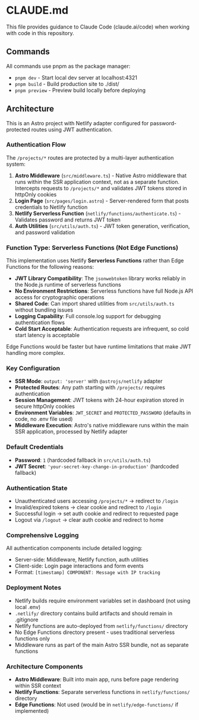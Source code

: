 # CLAUDE.md

This file provides guidance to Claude Code (claude.ai/code) when working with code in this repository.

## Commands

All commands use pnpm as the package manager:

- `pnpm dev` - Start local dev server at localhost:4321
- `pnpm build` - Build production site to ./dist/
- `pnpm preview` - Preview build locally before deploying

## Architecture

This is an Astro project with Netlify adapter configured for password-protected routes using JWT authentication.

### Authentication Flow

The `/projects/*` routes are protected by a multi-layer authentication system:

1. **Astro Middleware** (`src/middleware.ts`) - Native Astro middleware that runs within the SSR application context, not as a separate function. Intercepts requests to `/projects/*` and validates JWT tokens stored in httpOnly cookies
2. **Login Page** (`src/pages/login.astro`) - Server-rendered form that posts credentials to Netlify function
3. **Netlify Serverless Function** (`netlify/functions/authenticate.ts`) - Validates password and returns JWT token
4. **Auth Utilities** (`src/utils/auth.ts`) - JWT token generation, verification, and password validation

### Function Type: Serverless Functions (Not Edge Functions)

This implementation uses Netlify **Serverless Functions** rather than Edge Functions for the following reasons:

- **JWT Library Compatibility**: The `jsonwebtoken` library works reliably in the Node.js runtime of serverless functions
- **No Environment Restrictions**: Serverless functions have full Node.js API access for cryptographic operations
- **Shared Code**: Can import shared utilities from `src/utils/auth.ts` without bundling issues
- **Logging Capability**: Full console.log support for debugging authentication flows
- **Cold Start Acceptable**: Authentication requests are infrequent, so cold start latency is acceptable

Edge Functions would be faster but have runtime limitations that make JWT handling more complex.

### Key Configuration

- **SSR Mode**: `output: 'server'` with `@astrojs/netlify` adapter
- **Protected Routes**: Any path starting with `/projects/` requires authentication
- **Session Management**: JWT tokens with 24-hour expiration stored in secure httpOnly cookies
- **Environment Variables**: `JWT_SECRET` and `PROTECTED_PASSWORD` (defaults in code, no .env file used)
- **Middleware Execution**: Astro's native middleware runs within the main SSR application, processed by Netlify adapter

### Default Credentials

- **Password**: `1` (hardcoded fallback in `src/utils/auth.ts`)
- **JWT Secret**: `'your-secret-key-change-in-production'` (hardcoded fallback)

### Authentication State

- Unauthenticated users accessing `/projects/*` → redirect to `/login`
- Invalid/expired tokens → clear cookie and redirect to `/login`
- Successful login → set auth cookie and redirect to requested page
- Logout via `/logout` → clear auth cookie and redirect to home

### Comprehensive Logging

All authentication components include detailed logging:
- Server-side: Middleware, Netlify function, auth utilities
- Client-side: Login page interactions and form events
- Format: `[timestamp] COMPONENT: Message with IP tracking`

### Deployment Notes

- Netlify builds require environment variables set in dashboard (not using local .env)
- `.netlify/` directory contains build artifacts and should remain in .gitignore
- Netlify functions are auto-deployed from `netlify/functions/` directory
- No Edge Functions directory present - uses traditional serverless functions only
- Middleware runs as part of the main Astro SSR bundle, not as separate functions

### Architecture Components

- **Astro Middleware**: Built into main app, runs before page rendering within SSR context
- **Netlify Functions**: Separate serverless functions in `netlify/functions/` directory
- **Edge Functions**: Not used (would be in `netlify/edge-functions/` if implemented)
